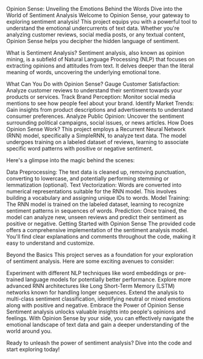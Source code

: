 Opinion Sense: Unveiling the Emotions Behind the Words
Dive into the World of Sentiment Analysis
Welcome to Opinion Sense, your gateway to exploring sentiment analysis! This project equips you with a powerful tool to understand the emotional undercurrents of text data. Whether you're analyzing customer reviews, social media posts, or any textual content, Opinion Sense helps you decipher the hidden language of sentiment.

What is Sentiment Analysis?
Sentiment analysis, also known as opinion mining, is a subfield of Natural Language Processing (NLP) that focuses on extracting opinions and attitudes from text. It delves deeper than the literal meaning of words, uncovering the underlying emotional tone.

What Can You Do with Opinion Sense?
Gauge Customer Satisfaction: Analyze customer reviews to understand their sentiment towards your products or services.
Track Brand Perception: Monitor social media mentions to see how people feel about your brand.
Identify Market Trends: Gain insights from product descriptions and advertisements to understand consumer preferences.
Analyze Public Opinion: Uncover the sentiment surrounding political campaigns, social issues, or news articles.
How Does Opinion Sense Work?
This project employs a Recurrent Neural Network (RNN) model, specifically a SimpleRNN, to analyze text data. The model undergoes training on a labeled dataset of reviews, learning to associate specific word patterns with positive or negative sentiment.

Here's a glimpse into the magic behind the scenes:

Data Preprocessing: The text data is cleaned up, removing punctuation, converting to lowercase, and potentially performing stemming or lemmatization (optional).
Text Vectorization: Words are converted into numerical representations suitable for the RNN model. This involves building a vocabulary and assigning unique IDs to words.
Model Training: The RNN model is trained on the labeled dataset, learning to recognize sentiment patterns in sequences of words.
Prediction: Once trained, the model can analyze new, unseen reviews and predict their sentiment as positive or negative.
Getting Started with Opinion Sense
The provided code offers a comprehensive implementation of the sentiment analysis model. You'll find clear explanations and comments throughout the code, making it easy to understand and customize.

Beyond the Basics
This project serves as a foundation for your exploration of sentiment analysis. Here are some exciting avenues to consider:

Experiment with different NLP techniques like word embeddings or pre-trained language models for potentially better performance.
Explore more advanced RNN architectures like Long Short-Term Memory (LSTM) networks known for handling longer sequences.
Extend the analysis to multi-class sentiment classification, identifying neutral or mixed emotions along with positive and negative.
Embrace the Power of Opinion Sense
Sentiment analysis unlocks valuable insights into people's opinions and feelings. With Opinion Sense by your side, you can effectively navigate the emotional landscape of text data and gain a deeper understanding of the world around you.

Ready to unleash the power of sentiment analysis? Dive into the code and start exploring today!

